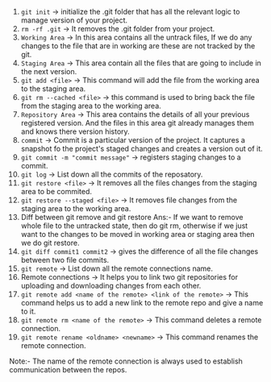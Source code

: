 1. `git init` -> initialize the .git folder that has all the relevant logic to manage version of your project.
2. `rm -rf .git` -> It removes the .git folder from your project.
3.  `Working Area` -> In this area contains all the untrack files, If we do any changes to the file that are in working are these are not tracked by the git.
4. `Staging Area` -> This area contain all the files that are going to include in the next version.
5.  `git add <file>` -> This command will add the file from the working area to the staging area.
6. `git rm --cached <file>` -> this command is used to bring back the file from the staging area to the working area.
7. `Repository Area` -> This area contains the details of all your previous registered version. And the files in this area git already manages them and knows there version history.
8. `commit` -> Commit is a particular version of the project. It captures a snapshot fo the project's staged changes and creates a version out of it.
9. `git commit -m "commit message"` -> registers staging changes to a commit.
10. `git log` -> List down all the commits of the reposatory.
11. `git restore <file>` -> It removes all the files changes from the staging area to be commited.
12. `git restore --staged <file>` -> It removes file changes from the staging area to the working area.
13. Diff between git remove and git restore
Ans:- If we want to remove whole file to the untracked state, then do git rm, otherwise if we
just want to the changes to be moved in working area or staging area then we do git restore.
14. `git diff commit1 commit2` -> gives the difference of all the file changes between two file commits.
15. `git remote` -> List down all the remote connections name.
16. Remote connections -> It helps you to link two git repositories for uploading and downloading changes from each other.
17. `git remote add <name of the remote> <link of the remote>` -> This command helps us to add a new link to the remote repo and give a name to it.
18. `git remote rm <name of the remote>` -> This command deletes a remote connection.
19. `git remote rename <oldname> <newname>` -> This command renames the remote connection.

Note:- The name of the remote connection is always used to establish communication between the repos.
